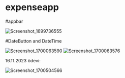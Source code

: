 # expenseapp
#appbar

![Screenshot_1699736555](https://github.com/smakckbl/Workshop-6-appabar-/assets/148996142/b88fb6e8-a2c1-418c-890e-896a0eb27e69)


#DateButton and DateTime

![Screenshot_1700063590](https://github.com/smakckbl/ExpenseApp/assets/148996142/ff0ae8b6-1986-4909-b91a-46c2db0e8c2b)
![Screenshot_1700063576](https://github.com/smakckbl/ExpenseApp/assets/148996142/72ed7ce2-1e80-4e16-b38a-9525afbc8c03)


16.11.2023 ödevi:

![Screenshot_1700504566](https://github.com/smakckbl/ExpenseApp/assets/148996142/cc5c81fe-58da-4a68-8b6e-484a3d6b8d8c)
